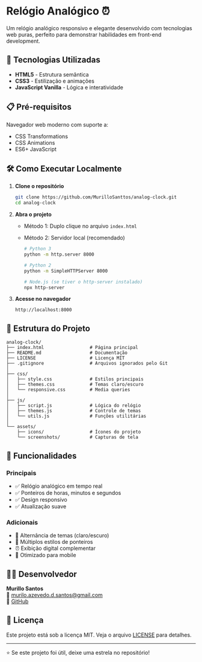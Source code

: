 # Relógio Analógico ⏰

Um relógio analógico responsivo e elegante desenvolvido com tecnologias web puras, perfeito para demonstrar habilidades em front-end development.

## 🚀 Tecnologias Utilizadas

- **HTML5** - Estrutura semântica
- **CSS3** - Estilização e animações
- **JavaScript Vanilla** - Lógica e interatividade

## 📋 Pré-requisitos

Navegador web moderno com suporte a:
- CSS Transformations
- CSS Animations
- ES6+ JavaScript

## 🛠️ Como Executar Localmente

1. **Clone o repositório**
   ```bash
   git clone https://github.com/MurilloSanttos/analog-clock.git
   cd analog-clock
   ```

2. **Abra o projeto**
   - Método 1: Duplo clique no arquivo `index.html`
   - Método 2: Servidor local (recomendado)

     ```bash
     # Python 3
     python -m http.server 8000
     
     # Python 2
     python -m SimpleHTTPServer 8000
     
     # Node.js (se tiver o http-server instalado)
     npx http-server
     ```

3. **Acesse no navegador**
   ```
   http://localhost:8000
   ```

## 📁 Estrutura do Projeto

```
analog-clock/
├── index.html                 # Página principal
├── README.md                  # Documentação
├── LICENSE                    # Licença MIT
├── .gitignore                 # Arquivos ignorados pelo Git
│
├── css/
│   ├── style.css              # Estilos principais
│   ├── themes.css             # Temas claro/escuro
│   └── responsive.css         # Media queries
│
├── js/
│   ├── script.js              # Lógica do relógio
│   ├── themes.js              # Controle de temas
│   └── utils.js               # Funções utilitárias
│
└── assets/
    ├── icons/                 # Ícones do projeto
    └── screenshots/           # Capturas de tela
```

## 🎯 Funcionalidades

### Principais
- ✅ Relógio analógico em tempo real
- ✅ Ponteiros de horas, minutos e segundos
- ✅ Design responsivo
- ✅ Atualização suave

### Adicionais
- 🔄 Alternância de temas (claro/escuro)
- 🎨 Múltiplos estilos de ponteiros
- ⏰ Exibição digital complementar
- 📱 Otimizado para mobile

## 👨‍💻 Desenvolvedor

**Murillo Santos**  
📧 murilo.azevedo.d.santos@gmail.com  
🔗 [GitHub](https://github.com/MurilloSanttos)

## 📄 Licença

Este projeto está sob a licença MIT. Veja o arquivo [LICENSE](LICENSE) para detalhes.

---

⭐ Se este projeto foi útil, deixe uma estrela no repositório!
